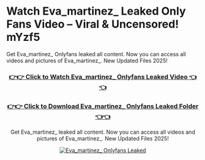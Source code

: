 # Watch Eva_martinez_ Leaked Only Fans Video – Viral & Uncensored! mYzf5

Get Eva_martinez_ Onlyfans leaked all content. Now you can access all videos and pictures of Eva_martinez_. New Updated Files 2025!  
<div align="center">
  
### [👉👉 Click to Watch Eva_martinez_ Onlyfans Leaked Video 👈👈](https://links2leaks.com/eva_martinez_)  
### [👉👉 Click to Download Eva_martinez_ Onlyfans Leaked Folder 👈👈](https://links2leaks.com/eva_martinez_)  

Get Eva_martinez_ leaked all content. Now you can access all videos and pictures of Eva_martinez_. New Updated Files 2025!  

[![Eva_martinez_ Onlyfans Leaked](https://i.ibb.co/93hzkbrt/l2l.gif)](https://links2leaks.com/eva_martinez_)  

</div>
